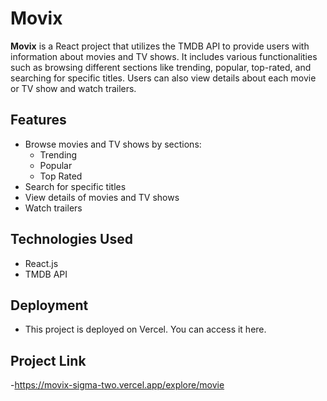 # Movix

**Movix** is a React project that utilizes the TMDB API to provide users with information about movies and TV shows. It includes various functionalities such as browsing different sections like trending, popular, top-rated, and searching for specific titles. Users can also view details about each movie or TV show and watch trailers.

## Features

- Browse movies and TV shows by sections:
  - Trending
  - Popular
  - Top Rated
- Search for specific titles
- View details of movies and TV shows
- Watch trailers

## Technologies Used

- React.js
- TMDB API

## Deployment

- This project is deployed on Vercel. You can access it here. 

## Project Link
-https://movix-sigma-two.vercel.app/explore/movie
